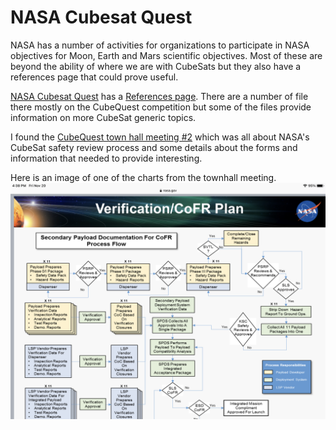 # NASA Cubesat Quest
NASA has a number of activities for organizations to participate in NASA objectives for Moon, Earth and Mars scientific objectives. 
Most of these are beyond the ability of where we are with CubeSats but they also have a references page that could prove useful.

[NASA Cubesat Quest](https://www.nasa.gov/cubequest/detail) has a [References page](https://www.nasa.gov/cubequest/reference/).
There are a number of file there mostly on the CubeQuest competition but some of the files provide information on more CubeSat generic topics.

I found the [CubeQuest town hall meeting #2](https://www.nasa.gov/sites/default/files/atoms/files/townhall2_10_21_15.pptx) which was all about NASA's CubeSat
safety review process and some details about the forms and information that needed to provide interesting.  

Here is an image of one of the charts from the townhall meeting. ![COFR Process](Assets/002085C1-BA9F-4CC5-A000-7AA6BEB3F28B.png)
